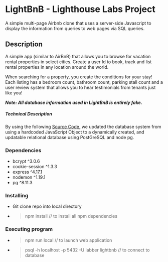 # LightBnB - Lighthouse Labs Project

A simple multi-page Airbnb clone that uses a server-side Javascript to display the information from queries to web pages via SQL queries. 

## Description

A simple app (similar to AirBnB) that allows you to browse for vacation rental properties in select cities. Create a user Id to book, track and list rental properties in any location around the world. 

When searching for a property, you create the conditions for your stay! Each listing has a bedroom count, bathroom count, parking stall count and a user review system that allows you to hear testimonials from tenants just like you! 

**_Note: All database information used in LightBnB is entirely fake._**

##### Technical Description

By using the following [Source Code,](https://github.com/lighthouse-labs/LightBnB_WebApp) we updated the database system from using a hardcoded JavaScript Object to a dynamically created, and updatable relational database using PostGreSQL and node pg.

### Dependencies

* bcrypt ^3.0.6
* cookie-session ^1.3.3
* express ^4.17.1
* nodemon ^1.19.1
* pg ^8.11.3

### Installing

* Git clone repo into local directory
* > npm install // to install all npm dependencies

### Executing program

* > npm run local // to launch web application
* > psql -h localhost -p 5432 -U labber lightbnb // to connect to database
